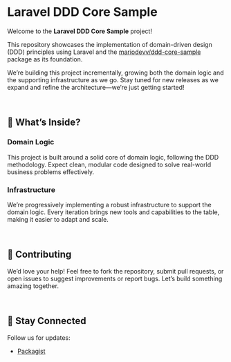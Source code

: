 # Laravel DDD Core Sample

Welcome to the **Laravel DDD Core Sample** project! 

This repository showcases the implementation of domain-driven design (DDD) principles using Laravel and the [mariodevv/ddd-core-sample](https://packagist.org/packages/mariodevv/ddd-core-sample) package as its foundation.

We’re building this project incrementally, growing both the domain logic and the supporting infrastructure as we go. Stay tuned for new releases as we expand and refine the architecture—we’re just getting started!

<br />

## 🚀 What’s Inside?

### Domain Logic
This project is built around a solid core of domain logic, following the DDD methodology. Expect clean, modular code designed to solve real-world business problems effectively.

### Infrastructure
We’re progressively implementing a robust infrastructure to support the domain logic. Every iteration brings new tools and capabilities to the table, making it easier to adapt and scale.

<br />


## 🤝 Contributing

We’d love your help! Feel free to fork the repository, submit pull requests, or open issues to suggest improvements or report bugs. Let’s build something amazing together.

<br />

## 🌟 Stay Connected

Follow us for updates:
- [Packagist](https://packagist.org/packages/mariodevv/ddd-core-sample)

